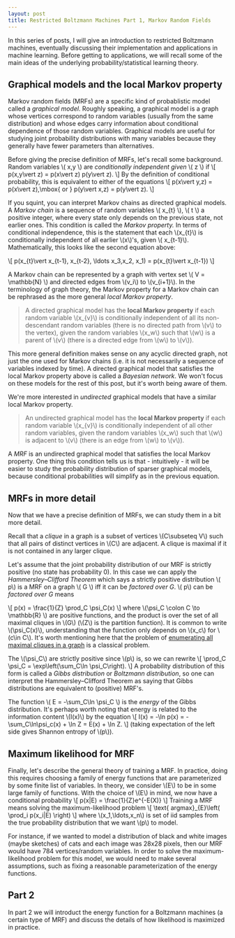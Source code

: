 ```yaml
---
layout: post
title: Restricted Boltzmann Machines Part 1, Markov Random Fields
---
```


In this series of posts, I will give an introduction to restricted Boltzmann machines, eventually discussing their implementation and applications in machine learning. Before getting to applications, we will recall some of the main ideas of the underlying probability/statistical learning theory. 

## Graphical models and the local Markov property

Markov random fields (MRFs) are a specific kind of probablistic model called a *graphical model*. Roughly speaking, a graphical model is a graph whose vertices correspond to random variables (usually from the same distribution) and whose edges carry information about conditional dependence of those random variables. Graphical models are useful for studying joint probability distributions with many variables because they generally have fewer parameters than alternatives.

Before giving the precise definition of MRFs, let's recall some background. Random variables \\( x,y \\) are *conditionally independent given* \\( z \\) if 
\\[
p(x,y\vert z) = p(x\vert z) p(y\vert z).
\\]
By the definition of conditional probability, this is equivalent to either of the equations
\\[
p(x\vert y,z) = p(x\vert z),\mbox{ or } p(y\vert x,z) = p(y\vert z).
\\]

If you squint, you can interpret Markov chains as directed graphical models. A *Markov chain* is a sequence of random variables \\( x\_{t} \\),  \\( t \\) a positive integer, where every state only depends on the previous state, not earlier ones. This condition is called the *Markov property.* In terms of conditional independence, this is the statement that each \\(x\_{t}\\) is conditionally independent of all earlier \\(x\\)'s, given \\( x\_{t-1}\\).  Mathematically, this looks like the second equation above:

\\[
p(x\_{t}\vert x\_{t-1}, x\_{t-2}, \ldots x\_3,x\_2, x\_1) = p(x\_{t}\vert x\_{t-1})
\\]

A Markov chain can be represented by a graph with vertex set \\( V = \mathbb{N} \\) and directed edges from \\(v\_i\\) to \\(v\_{i+1}\\). In the terminology of graph theory, the Markov property for a Markov chain can be rephrased as the more general *local Markov property*.

> A directed graphical model has the **local Markov property** if each random variable \\(x\_{v}\\) is conditionally independent of all its non-descendant random variables (there is no directed path from \\(v\\) to the vertex), given the random variables \\(x\_w\\) such that \\(w\\) is a parent of \\(v\\) (there is a directed edge from \\(w\\) to \\(v\\)).

This more general definition makes sense on any acyclic directed graph, not just the one used for Markov chains (i.e. it is not necessarily a sequence of variables indexed by time). A directed graphical model that satisfies the local Markov property above is called a *Bayesian network*. We won't focus on these models for the rest of this post, but it's worth being aware of them.

We're more interested in *undirected* graphical models that have a similar local Markov property. 

> An undirected graphical model has the **local Markov property** if each random variable \\(x_{v}\\) is conditionally independent of all other random variables, given the random variables \\(x_w\\) such that \\(w\\) is adjacent to \\(v\\) (there is an edge from \\(w\\) to \\(v\\)).

A *MRF* is an undirected graphical model that satisfies the local Markov property. One thing this condition tells us is that - intuitively - it will be easier to study the probability distribution of sparser graphical models, because conditional probabilities will simplify as in the previous equation.

## MRFs in more detail

Now that we have a precise definition of MRFs, we can study them in a bit more detail. 

Recall that a *clique* in a graph is a subset of vertices \\(C\subseteq V\\) such that all pairs of distinct vertices in \\(C\\) are adjacent.  A clique is maximal if it is not contained in any larger clique. 

Let's assume that the joint probability distribution of our MRF is strictly positive (no state has probability 0).  In this case we can apply the  *Hammersley–Clifford Theorem* which says a strictly positive distribution \\( p\\) is a MRF on a graph \\( G \\) iff it can be *factored over G*. \\( p\\) can be *factored over G* means

\\[
p(x) = \frac{1}{Z} \prod_C \psi_C(x)
\\]
where  \\(\psi_C \colon C \to \mathbb{R} \\) are positive functions, and the product is over the set of all maximal cliques in \\(G\\) (\\(Z\\) is the partition function). It is common to write \\(\psi_C(x)\\), understanding that the function only depends on \\(x\_c\\) for \\(c\in C\\).  It's worth mentioning here that the problem of [enumerating all maximal cliques in a graph](https://en.wikipedia.org/wiki/Clique_problem#Listing_all_maximal_cliques) is a classical problem.

The \\(\psi_C\\) are strictly positive since \\(p\\) is, so we can rewrite
\\[
\prod_C \psi_C = \exp\left(\sum_C\ln \psi_C\right).
\\]
A probability distribution of this form is called a *Gibbs distribution* or *Boltzmann distribution*, so one can interpret the Hammersley–Clifford Theorem as saying that Gibbs distributions are equivalent to (positive) MRF's.

The function \\( E = -\sum_C\ln \psi_C \\) is the *energy* of the Gibbs distribution. It's perhaps worth noting that energy is related to the information content \\(I(x)\\) by the equation
\\[
I(x) = -\ln p(x) = - \sum_C\ln\psi_c(x) + \ln Z  = E(x) + \ln Z.
\\]
(taking expectation of the left side gives Shannon entropy of \\(p\\)).

## Maximum likelihood for MRF

Finally, let's describe the general theory of training a MRF. In practice, doing this requires choosing a family of energy functions that are parameterized by some finite list of variables. In theory, we consider \\(E\\) to be in some large family of functions.  With the choice of \\(E\\) in mind, we now have a conditional probability
\\[
p(x|E) = \frac{1}{Z}e^{-E(X)}
\\]
Training a MRF means solving the maximum-likelihood problem 
\\[
\text{ argmax}_{E}\left( \prod_i p(x_i|E) \right)
\\]
where \\(x_1,\ldots,x_n\\) is set of iid samples from the true probability distribution that we want \\(p\\) to model.

For instance, if we wanted to model a distribution of black and white images (maybe sketches) of cats and each image was 28x28 pixels, then our MRF would have 784 vertices/random variables. In order to solve the maximum-likelihood problem for this model, we would need to make several assumptions, such as fixing a reasonable parameterization of the energy functions.

## Part 2

In part 2 we will introduct the energy function for a Boltzmann machines (a certain type of MRF) and discuss the details of how likelihood is maximized in practice.

